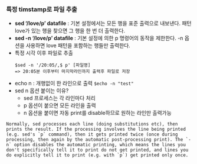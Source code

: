 ﻿### 특정 timstamp로 파일 추출
- **sed ‘/love/p’ datafile**
: 기본 설정에서는 모든 행을 표준 출력으로 내보낸다. 패턴 love가 있는 행을 찾으면 그 행을 한 번 더 출력한다.
- **sed -n ‘/love/p’ datafile**
: 기본 설정에 의한 p 명령어의 동작을 제한한다. -n 옵션을 사용하면 love 패턴을 포함하는 행들만 출력한다.
- 특정 시각 이후 파일로 추출
	```
	$sed -n '/20:05/,$ p' [파일명]
	=> 20:05분 이후부터 마지막라인까지 출력후 파일로 저장
	```
- echo n : 개행없이 한 라인으로 출력
```$echo -n "test" ```
- sed n 옵션 붙이는 이유?
	- sed 프로세스는 각 라인마다 처리
	- p 옵션이 붙으면 모든 라인을 출력
	- n 옵션을 붙이면 자동 print를 disable하므로 원하는 라인만 출력가능
```
Normally, sed processes each line (doing substitutions etc), then prints the result. If the processing involves the line being printed (e.g. sed's `p` command), then it gets printed twice (once during processing, then again by the automatic post-processing print). The `-n` option disables the automatic printing, which means the lines you don't specifically tell it to print do not get printed, and lines you do explicitly tell it to print (e.g. with `p`) get printed only once.
```
